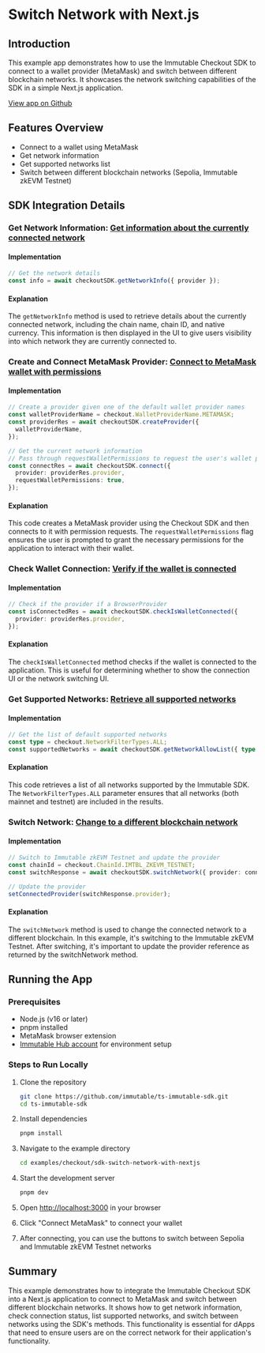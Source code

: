 # Switch Network with Next.js

## Introduction
This example app demonstrates how to use the Immutable Checkout SDK to connect to a wallet provider (MetaMask) and switch between different blockchain networks. It showcases the network switching capabilities of the SDK in a simple Next.js application.

[View app on Github](https://github.com/immutable/ts-immutable-sdk/tree/main/examples/checkout/sdk-switch-network-with-nextjs)

## Features Overview
- Connect to a wallet using MetaMask
- Get network information
- Get supported networks list
- Switch between different blockchain networks (Sepolia, Immutable zkEVM Testnet)

## SDK Integration Details

### **Get Network Information**: [Get information about the currently connected network](https://github.com/immutable/ts-immutable-sdk/blob/main/examples/checkout/sdk-switch-network-with-nextjs/src/app/switch-with-metamask/page.tsx#L20-L37)
#### Implementation
```typescript
// Get the network details
const info = await checkoutSDK.getNetworkInfo({ provider });
```
#### Explanation
The `getNetworkInfo` method is used to retrieve details about the currently connected network, including the chain name, chain ID, and native currency. This information is then displayed in the UI to give users visibility into which network they are currently connected to.

### **Create and Connect MetaMask Provider**: [Connect to MetaMask wallet with permissions](https://github.com/immutable/ts-immutable-sdk/blob/main/examples/checkout/sdk-switch-network-with-nextjs/src/app/switch-with-metamask/page.tsx#L39-L62)
#### Implementation
```typescript
// Create a provider given one of the default wallet provider names
const walletProviderName = checkout.WalletProviderName.METAMASK;
const providerRes = await checkoutSDK.createProvider({
  walletProviderName,
});

// Get the current network information
// Pass through requestWalletPermissions to request the user's wallet permissions
const connectRes = await checkoutSDK.connect({
  provider: providerRes.provider,
  requestWalletPermissions: true,
});
```
#### Explanation
This code creates a MetaMask provider using the Checkout SDK and then connects to it with permission requests. The `requestWalletPermissions` flag ensures the user is prompted to grant the necessary permissions for the application to interact with their wallet.

### **Check Wallet Connection**: [Verify if the wallet is connected](https://github.com/immutable/ts-immutable-sdk/blob/main/examples/checkout/sdk-switch-network-with-nextjs/src/app/switch-with-metamask/page.tsx#L64-L68)
#### Implementation
```typescript
// Check if the provider if a BrowserProvider
const isConnectedRes = await checkoutSDK.checkIsWalletConnected({
  provider: providerRes.provider,
});
```
#### Explanation
The `checkIsWalletConnected` method checks if the wallet is connected to the application. This is useful for determining whether to show the connection UI or the network switching UI.

### **Get Supported Networks**: [Retrieve all supported networks](https://github.com/immutable/ts-immutable-sdk/blob/main/examples/checkout/sdk-switch-network-with-nextjs/src/app/switch-with-metamask/page.tsx#L70-L74)
#### Implementation
```typescript
// Get the list of default supported networks
const type = checkout.NetworkFilterTypes.ALL;
const supportedNetworks = await checkoutSDK.getNetworkAllowList({ type });
```
#### Explanation
This code retrieves a list of all networks supported by the Immutable SDK. The `NetworkFilterTypes.ALL` parameter ensures that all networks (both mainnet and testnet) are included in the results.

### **Switch Network**: [Change to a different blockchain network](https://github.com/immutable/ts-immutable-sdk/blob/main/examples/checkout/sdk-switch-network-with-nextjs/src/app/switch-with-metamask/page.tsx#L82-L93)
#### Implementation
```typescript
// Switch to Immutable zkEVM Testnet and update the provider
const chainId = checkout.ChainId.IMTBL_ZKEVM_TESTNET;
const switchResponse = await checkoutSDK.switchNetwork({ provider: connectedProvider, chainId });

// Update the provider
setConnectedProvider(switchResponse.provider);
```
#### Explanation
The `switchNetwork` method is used to change the connected network to a different blockchain. In this example, it's switching to the Immutable zkEVM Testnet. After switching, it's important to update the provider reference as returned by the switchNetwork method.

## Running the App

### Prerequisites
- Node.js (v16 or later)
- pnpm installed
- MetaMask browser extension
- [Immutable Hub account](https://hub.immutable.com/) for environment setup

### Steps to Run Locally
1. Clone the repository
   ```bash
   git clone https://github.com/immutable/ts-immutable-sdk.git
   cd ts-immutable-sdk
   ```

2. Install dependencies
   ```bash
   pnpm install
   ```

3. Navigate to the example directory
   ```bash
   cd examples/checkout/sdk-switch-network-with-nextjs
   ```

4. Start the development server
   ```bash
   pnpm dev
   ```

5. Open [http://localhost:3000](http://localhost:3000) in your browser

6. Click "Connect MetaMask" to connect your wallet

7. After connecting, you can use the buttons to switch between Sepolia and Immutable zkEVM Testnet networks

## Summary
This example demonstrates how to integrate the Immutable Checkout SDK into a Next.js application to connect to MetaMask and switch between different blockchain networks. It shows how to get network information, check connection status, list supported networks, and switch between networks using the SDK's methods. This functionality is essential for dApps that need to ensure users are on the correct network for their application's functionality. 